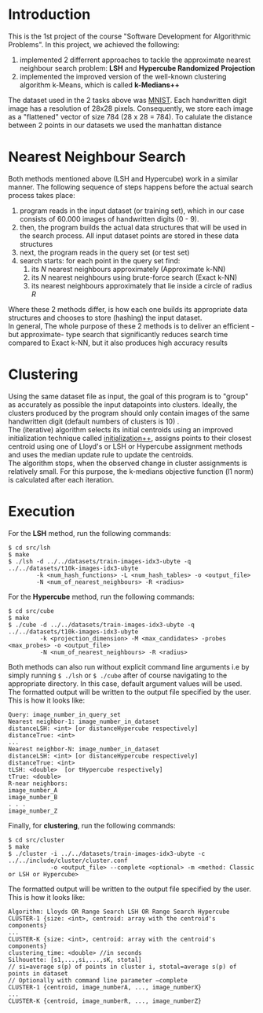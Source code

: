 # Introduction  
This is the 1st project of the course "Software Development for Algorithmic Problems". In this 
project, we achieved the following:  
1. implemented 2 differrent approaches to tackle the approximate nearest neighbour search 
problem: **LSH** and **Hypercube Randomized Projection** 
2. implemented the improved version of the well-known clustering algorithm k-Means, which is 
called **k-Medians++**  

The dataset used in the 2 tasks above was [MNIST](http://yann.lecun.com/exdb/mnist/). Each 
handwritten digit image has a resolution of 28x28 pixels. Consequently, we store each image 
as a "flattened" vector of size 784 (28 x 28 = 784). To calulate the distance between 2 points 
in our datasets we used the manhattan distance

# Nearest Neighbour Search  
Both methods mentioned above (LSH and Hypercube) work in a similar manner. The following 
sequence of steps happens before the actual search process takes place:  
1. program reads in the input dataset (or training set), which in our case consists of 60.000 
images of handwritten digits (0 - 9). 
2. then, the program builds the actual data structures that will be used in the search process.
All input dataset points are stored in these data structures
3. next, the program reads in the query set (or test set)
4. search starts: for each point in the query set find:
    1. its _N_ nearest neighbours approximately (Approximate k-NN)
    2. its _N_ nearest neighbours using brute-force search (Exact k-NN)
    3. its nearest neighbours approximately that lie inside a circle of radius _R_

Where these 2 methods differ, is how each one builds its appropriate data structures and chooses to store (hashing) the input dataset.  
In general, The whole purpose of these 2 methods is to deliver an efficient -but approximate- 
type search that significantly reduces search time compared to Exact k-NN, but it also produces 
high accuracy results


# Clustering
Using the same dataset file as input, the goal of this program is to "group" as accurately as 
possible the input datapoints into clusters. Ideally, the clusters produced by the program 
should only contain images of the same handwritten digit (default numbers of clusters is 10) .  
The (iterative) algorithm selects its initial centroids using an improved initialization 
technique called [initialization++](https://en.wikipedia.org/wiki/K-means%2B%2B#Improved_initialization_algorithm), assigns points to their closest centroid using one of Lloyd's or LSH or 
Hypercube assignment methods and uses the median update rule to update the centroids.  
The algorithm stops, when the observed change in cluster assignments is relatively small. For 
this purpose, the k-medians objective function (l1 norm) is calculated after each iteration.


# Execution
For the **LSH** method, run the following commands:  
```
$ cd src/lsh  
$ make  
$ ./lsh -d ../../datasets/train-images-idx3-ubyte -q ../../datasets/t10k-images-idx3-ubyte 
        -k <num_hash_functions> -L <num_hash_tables> -o <output_file> 
        -N <num_of_nearest_neighbours> -R <radius>
```
For the **Hypercube** method, run the following commands:  
```
$ cd src/cube  
$ make  
$ ./cube -d ../../datasets/train-images-idx3-ubyte -q ../../datasets/t10k-images-idx3-ubyte 
         -k <projection_dimension> -M <max_candidates> -probes <max_probes> -o <output_file> 
         -N <num_of_nearest_neighbours> -R <radius>
```
Both methods can also run without explicit command line arguments i.e by simply running 
`$ ./lsh` or `$ ./cube` after of course navigating to the appropriate directory.
In this case, default argument values will be used.  
The formatted output will be written to the output file specified by the user.
This is how it looks like:  
```
Query: image_number_in_query_set
Nearest neighbor-1: image_number_in_dataset
distanceLSH: <int> [or distanceHypercube respectively]
distanceTrue: <int>
...
Nearest neighbor-N: image_number_in_dataset
distanceLSH: <int> [or distanceHypercube respectively]
distanceTrue: <int>
tLSH: <double>  [or tHypercube respectively]
tTrue: <double>
R-near neighbors:
image_number_A
image_number_B
. . .
image_number_Z
```  

Finally, for **clustering**, run the following commands:  
```
$ cd src/cluster
$ make
$ ./cluster -i ../../datasets/train-images-idx3-ubyte -c ../../include/cluster/cluster.conf
            -o <output_file> --complete <optional> -m <method: Classic or LSH or Hypercube>
```  

The formatted output will be written to the output file specified by the user.
This is how it looks like:  
```
Algorithm: Lloyds OR Range Search LSH OR Range Search Hypercube
CLUSTER-1 {size: <int>, centroid: array with the centroid's components}
...
CLUSTER-Κ {size: <int>, centroid: array with the centroid's components}
clustering_time: <double> //in seconds
Silhouette: [s1,...,si,...,sΚ, stotal]
// si=average s(p) of points in cluster i, stotal=average s(p) of points in dataset
// Optionally with command line parameter –complete 
CLUSTER-1 {centroid, image_numberA, ..., image_numberX}
...
CLUSTER-Κ {centroid, image_numberR, ..., image_numberZ}
```
